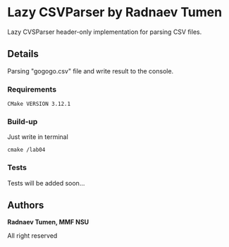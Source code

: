# Lazy CSVParser by Radnaev Tumen

Lazy CVSParser header-only implementation for parsing CSV files.

## Details

Parsing "gogogo.csv" file and write result to the console.


### Requirements


```
CMake VERSION 3.12.1
```

### Build-up

Just write in terminal

```
cmake /lab04
```


### Tests

Tests will be added soon...


## Authors

**Radnaev Tumen, MMF NSU**


All right reserved 


